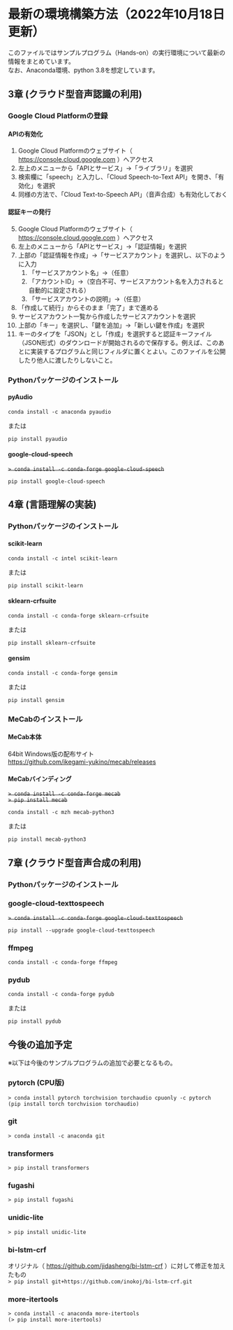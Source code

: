 # 最新の環境構築方法（2022年10月18日 更新）

このファイルではサンプルプログラム（Hands-on）の実行環境について最新の情報をまとめています。  
なお、Anaconda環境、python 3.8を想定しています。

## 3章 (クラウド型音声認識の利用)

### Google Cloud Platformの登録

#### APIの有効化

1. Google Cloud Platformのウェブサイト（ https://console.cloud.google.com ）へアクセス
1. 左上のメニューから「APIとサービス」→「ライブラリ」を選択
1. 検索欄に「speech」と入力し、「Cloud Speech-to-Text API」を開き、「有効化」を選択
1. 同様の方法で、「Cloud Text-to-Speech API」（音声合成）も有効化しておく

#### 認証キーの発行

5. Google Cloud Platformのウェブサイト（ https://console.cloud.google.com ）へアクセス
1. 左上のメニューから「APIとサービス」→「認証情報」を選択
1. 上部の「認証情報を作成」→「サービスアカウント」を選択し、以下のように入力
	1. 「サービスアカウント名」→（任意）
	1. 「アカウントID」→（空白不可、サービスアカウント名を入力されると自動的に設定される）
	1. 「サービスアカウントの説明」→（任意）
1. 「作成して続行」からそのまま「完了」まで進める
1. サービスアカウント一覧から作成したサービスアカウントを選択
1. 上部の「キー」を選択し、「鍵を追加」→「新しい鍵を作成」を選択
1. キーのタイプを「JSON」とし「作成」を選択すると認証キーファイル（JSON形式）のダウンロードが開始されるので保存する。例えば、このあとに実装するプログラムと同じフィルダに置くとよい。このファイルを公開したり他人に渡したりしないこと。

### Pythonパッケージのインストール

#### pyAudio
```
conda install -c anaconda pyaudio
```  
または
```
pip install pyaudio
```

#### google-cloud-speech
~~`> conda install -c conda-forge google-cloud-speech`~~
``` 
pip install google-cloud-speech
``` 


## 4章 (言語理解の実装)

### Pythonパッケージのインストール

#### scikit-learn
```
conda install -c intel scikit-learn
```  
または
```
pip install scikit-learn
```

#### sklearn-crfsuite
```
conda install -c conda-forge sklearn-crfsuite
```  
または
```
pip install sklearn-crfsuite
```

#### gensim
```
conda install -c conda-forge gensim
```  
または
```
pip install gensim
```

### MeCabのインストール

#### MeCab本体

64bit Windows版の配布サイト  
https://github.com/ikegami-yukino/mecab/releases

#### MeCabバインディング
~~`> conda install -c conda-forge mecab`~~  
~~`> pip install mecab`~~
```
conda install -c mzh mecab-python3
```
または
```
pip install mecab-python3
```

## 7章 (クラウド型音声合成の利用)

### Pythonパッケージのインストール


### google-cloud-texttospeech

~~`> conda install -c conda-forge google-cloud-texttospeech`~~  
```
pip install --upgrade google-cloud-texttospeech
```


### ffmpeg
```
conda install -c conda-forge ffmpeg
```

### pydub
```
conda install -c conda-forge pydub
```
または
```
pip install pydub
```

## 今後の追加予定

※以下は今後のサンプルプログラムの追加で必要となるもの。

### pytorch (CPU版)
`> conda install pytorch torchvision torchaudio cpuonly -c pytorch`  
`(pip install torch torchvision torchaudio)`

### git
`> conda install -c anaconda git`

### transformers
`> pip install transformers`

### fugashi
`> pip install fugashi`

### unidic-lite
`> pip install unidic-lite`

### bi-lstm-crf
オリジナル（ https://github.com/jidasheng/bi-lstm-crf ）に対して修正を加えたもの  
`> pip install git+https://github.com/inokoj/bi-lstm-crf.git`

### more-itertools
`> conda install -c anaconda more-itertools`  
`(> pip install more-itertools)`
